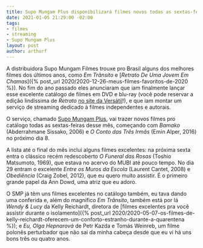 ```yaml
---
title: Supo Mungam Plus disponibilizará filmes novos todas as sextas-feiras de janeiro
date: 2021-01-05 21:29:00 -02:00
tags:
- filmes
- streaming
- Supo Mungam Plus
layout: post
author: arthurf
---
```


A distribuidora Supo Mungam Filmes trouxe pro Brasil alguns dos melhores filmes dos últimos anos, como *Em Trânsito* e [*Retrato De Uma Jovem Em Chamas*]({% post_url 2020/2020-12-26-meus-filmes-favoritos-de-2020 %}). No fim do ano passado eles anunciaram que iam finalmente lançar esse excelente catálogo de filmes em DVD e blu-ray (você pode reservar a edição lindíssima de *Retrato* [no site da Versátil](https://www.versatilhv.com.br/produto/506093/blu-ray-retrato-de-uma-jovem-em-chamas-edicao-limitada-com-1-poster-mais-2-cards-mais-1-livreto)!), e que iam montar um serviço de streaming dedicado à filmes independentes e autorais.

O serviço, chamado [Supo Mungam Plus](http://www.supomungamplus.com.br/), vai trazer novos filmes pro catálogo todas as sextas-feiras desse mês, começando com *Bamako* (Abderrahmane Sissako, 2006) e *O Conto das Três Irmãs* (Emin Alper, 2016) no próximo dia 8.

A lista até o final do mês inclui alguns filmes excelentes: na próxima sexta entra o clássico recém redescoberto *O Funeral das Rosas* (Toshio Matsumoto, 1969), que estava no acervo do MUBI até pouco tempo. No dia 29 entram o excelente *Entre os Muros da Escola* (Laurent Cantet, 2008) e *Obediência* (Craig Zobel, 2012), que eu quero muito assistir. É o primeiro grande papel da Ann Dowd, uma atriz que eu adoro.

O SMP já têm uns filmes excelentes no catálogo também, eu tava dando uma conferida e, além do magnífico *Em Trânsito*, também está por lá *Wendy & Lucy* da Kelly Reichardt, diretora de [filmes excelentes pra você assistir durante o isolamento]({% post_url 2020/2020-05-07-os-filmes-de-kelly-reichardt-oferecem-um-conforto-estranho-durante-a-quarentena %}); e *Eu, Olga Hepnarová* de Petr Kazda e Tomás Weinreb, um filme polonês perturbador que não sai da minha cabeça desde que eu vi há uns bons três ou quatro anos.
